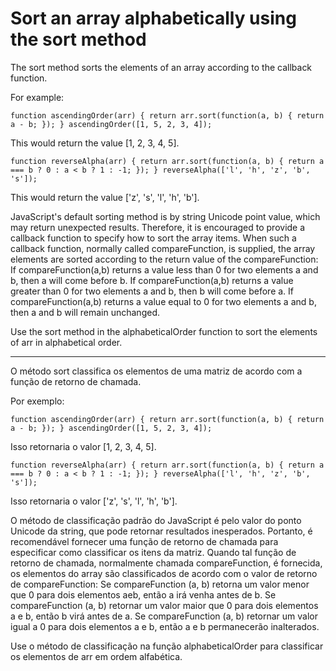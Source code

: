 # Sort an array alphabetically using the sort method

The sort method sorts the elements of an array according to the callback function.

For example:

`function ascendingOrder(arr) {
  return arr.sort(function(a, b) {
    return a - b;
  });
}
ascendingOrder([1, 5, 2, 3, 4]);`

This would return the value [1, 2, 3, 4, 5].

`function reverseAlpha(arr) {
  return arr.sort(function(a, b) {
    return a === b ? 0 : a < b ? 1 : -1;
  });
}
reverseAlpha(['l', 'h', 'z', 'b', 's']);`

This would return the value ['z', 's', 'l', 'h', 'b'].

JavaScript's default sorting method is by string Unicode point value, which may return unexpected results. Therefore, it is encouraged to provide a callback function to specify how to sort the array items. When such a callback function, normally called compareFunction, is supplied, the array elements are sorted according to the return value of the compareFunction: If compareFunction(a,b) returns a value less than 0 for two elements a and b, then a will come before b. If compareFunction(a,b) returns a value greater than 0 for two elements a and b, then b will come before a. If compareFunction(a,b) returns a value equal to 0 for two elements a and b, then a and b will remain unchanged.

Use the sort method in the alphabeticalOrder function to sort the elements of arr in alphabetical order.

---

O método sort classifica os elementos de uma matriz de acordo com a função de retorno de chamada.

Por exemplo:

`function ascendingOrder(arr) {
  return arr.sort(function(a, b) {
    return a - b;
  });
}
ascendingOrder([1, 5, 2, 3, 4]);`

Isso retornaria o valor [1, 2, 3, 4, 5].

`function reverseAlpha(arr) {
  return arr.sort(function(a, b) {
    return a === b ? 0 : a < b ? 1 : -1;
  });
}
reverseAlpha(['l', 'h', 'z', 'b', 's']);`

Isso retornaria o valor ['z', 's', 'l', 'h', 'b'].

O método de classificação padrão do JavaScript é pelo valor do ponto Unicode da string, que pode retornar resultados inesperados. Portanto, é recomendável fornecer uma função de retorno de chamada para especificar como classificar os itens da matriz. Quando tal função de retorno de chamada, normalmente chamada compareFunction, é fornecida, os elementos do array são classificados de acordo com o valor de retorno de compareFunction: Se compareFunction (a, b) retorna um valor menor que 0 para dois elementos aeb, então a irá venha antes de b. Se compareFunction (a, b) retornar um valor maior que 0 para dois elementos a e b, então b virá antes de a. Se compareFunction (a, b) retornar um valor igual a 0 para dois elementos a e b, então a e b permanecerão inalterados.

Use o método de classificação na função alphabeticalOrder para classificar os elementos de arr em ordem alfabética.